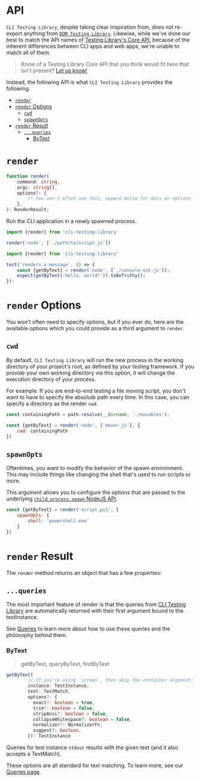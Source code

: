 # API

`CLI Testing Library`, despite taking clear inspiration from, does not re-export anything
from [`DOM Testing Library`](https://testing-library.com/docs/dom-testing-library/). Likewise,
while we've done our best to match the API names of [Testing Library's Core API](https://testing-library.com/docs/),
because of the inherent differences between CLI apps and web apps, we're unable to match all of them.

> Know of a Testing Library Core API that you think would fit here that isn't present? [Let us know!](https://github.com/crutchcorn/cli-testing-library/issues)

Instead, the following API is what `CLI Testing Library` provides the following.

<!-- START doctoc generated TOC please keep comment here to allow auto update -->
<!-- DON'T EDIT THIS SECTION, INSTEAD RE-RUN doctoc TO UPDATE -->


- [`render`](#render)
- [`render` Options](#render-options)
  - [`cwd`](#cwd)
  - [`spawnOpts`](#spawnopts)
- [`render` Result](#render-result)
  - [`...queries`](#queries)
    - [ByText](#bytext)

<!-- END doctoc generated TOC please keep comment here to allow auto update -->

# `render`

```typescript
function render(
    command: string,
    args: string[],
    options?: {
        /* You won't often use this, expand below for docs on options */
    },
): RenderResult;
```

Run the CLI application in a newly spawned process.

```javascript
import {render} from 'cli-testing-library'

render('node', ['./path/to/script.js'])
```


```javascript
import {render} from 'cli-testing-library'

test('renders a message', () => {
    const {getByText} = render('node', ['./console-out.js']);
    expect(getByText('Hello, world!')).toBeTruthy();
});
```

# `render` Options

You won't often need to specify options, but if you ever do,
here are the available options which you could provide as a third argument to `render`.

## `cwd`

By default, `CLI Testing Library` will run the new process in the working directory
of your project's root, as defined by your testing framework. If you provide your own
working directory via this option, it will change the execution directory of your process.

For example: If you are end-to-end testing a file moving script, you don't want to have
to specify the absolute path every time. In this case, you can specify a directory as the render `cwd`.

```javascript
const containingPath = path.resolve(__dirname, './movables');

const {getByText} = render('node', ['mover.js'], {
    cwd: containingPath
})
```

## `spawnOpts`

Oftentimes, you want to modify the behavior of the spawn environment.
This may include things like changing the shell that's used to run scripts or more.

This argument allows you to configure the options that are passed to the underlying
[`child_process.spawn` NodeJS API](https://nodejs.org/api/child_process.html#child_processspawncommand-args-options).

```javascript
const {getByText} = render('script.ps1', {
    spawnOpts: {
        shell: 'powershell.exe'
    }
})
```

# `render` Result

The `render` method returns an object that has a few properties:

## `...queries`

The most important feature of render is that the queries from [CLI Testing Library](https://github.com/crutchcorn/cli-testing-library)
are automatically returned with their first argument bound to the testInstance.

See [Queries](./queries.md) to learn more about how to use these queries and the philosophy behind them.

### ByText

> getByText, queryByText, findByText

```typescript
getByText(
        // If you're using `screen`, then skip the container argument:
        instance: TestInstance,
        text: TextMatch,
        options?: {
          exact?: boolean = true,
          trim?: boolean = false,
          stripAnsi?: boolean = false,
          collapseWhitespace?: boolean = false,
          normalizer?: NormalizerFn,
          suggest?: boolean,
        }): TestInstance
```

Queries for test instance `stdout` results with the given text (and it also accepts a TextMatch). 

These options are all standard for text matching. To learn more, see our [Queries page](./queries.md).
